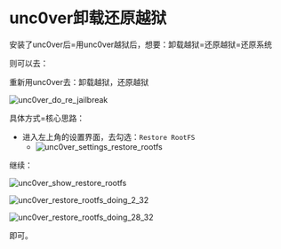 # unc0ver卸载还原越狱

安装了unc0ver后=用unc0ver越狱后，想要：卸载越狱=还原越狱=还原系统

则可以去：

重新用unc0ver去：卸载越狱，还原越狱

![unc0ver_do_re_jailbreak](../../assets/img/unc0ver_do_re_jailbreak.png)

具体方式=核心思路：

* 进入左上角的设置界面，去勾选：`Restore RootFS`
  * ![unc0ver_settings_restore_rootfs](../../assets/img/unc0ver_settings_restore_rootfs.png)

继续：

![unc0ver_show_restore_rootfs](../../assets/img/unc0ver_show_restore_rootfs.png)

![unc0ver_restore_rootfs_doing_2_32](../../assets/img/unc0ver_restore_rootfs_doing_2_32.png)

![unc0ver_restore_rootfs_doing_28_32](../../assets/img/unc0ver_restore_rootfs_doing_28_32.png)

即可。
